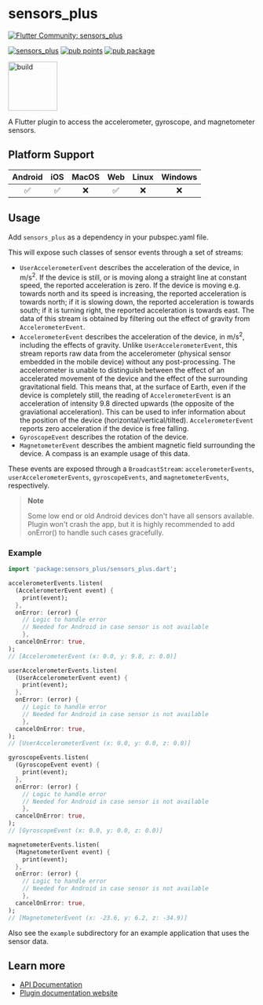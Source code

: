 # sensors_plus

[![Flutter Community: sensors_plus](https://fluttercommunity.dev/_github/header/sensors_plus)](https://github.com/fluttercommunity/community)

[![sensors_plus](https://github.com/fluttercommunity/plus_plugins/actions/workflows/sensors_plus.yaml/badge.svg)](https://github.com/fluttercommunity/plus_plugins/actions/workflows/sensors_plus.yaml)
[![pub points](https://img.shields.io/pub/points/sensors_plus?color=2E8B57&label=pub%20points)](https://pub.dev/packages/sensors_plus/score)
[![pub package](https://img.shields.io/pub/v/sensors_plus.svg)](https://pub.dev/packages/sensors_plus)

<a href="https://flutter.dev/docs/development/packages-and-plugins/favorites" target="_blank" rel="noreferrer noopener"><img src="../../../website/static/img/flutter-favorite-badge.png" width="100" alt="build"></a>

A Flutter plugin to access the accelerometer, gyroscope, and magnetometer
sensors.

## Platform Support

| Android |  iOS  | MacOS |  Web  | Linux | Windows |
| :-----: | :---: | :---: | :---: | :---: | :-----: |
|   ✅   |   ✅   |   ❌   |   ✅  |   ❌    |    ❌   |

## Usage

Add `sensors_plus` as a dependency in your pubspec.yaml file.

This will expose such classes of sensor events through a set of streams:

- `UserAccelerometerEvent` describes the acceleration of the device, in m/s<sup>2</sup>.
  If the device is still, or is moving along a straight line at constant speed,
  the reported acceleration is zero.
  If the device is moving e.g. towards north and its speed is increasing, the reported acceleration
  is towards north; if it is slowing down, the reported acceleration is towards south;
  if it is turning right, the reported acceleration is towards east.
  The data of this stream is obtained by filtering out the effect of gravity from `AccelerometerEvent`.
- `AccelerometerEvent` describes the acceleration of the device, in m/s<sup>2</sup>, including the
  effects of gravity. Unlike `UserAccelerometerEvent`, this stream reports raw data from
  the accelerometer (physical sensor embedded in the mobile device) without any post-processing.
  The accelerometer is unable to distinguish between the effect of an accelerated movement of the
  device and the effect of the surrounding gravitational field.
  This means that, at the surface of Earth, even if the device is completely still,
  the reading of `AccelerometerEvent` is an acceleration of intensity 9.8 directed upwards
  (the opposite of the graviational acceleration).
  This can be used to infer information about the position of the device (horizontal/vertical/tilted).
  `AccelerometerEvent` reports zero acceleration if the device is free falling.
- `GyroscopeEvent` describes the rotation of the device.
- `MagnetometerEvent` describes the ambient magnetic field surrounding the
  device. A compass is an example usage of this data.

These events are exposed through a `BroadcastStream`: `accelerometerEvents`,
`userAccelerometerEvents`, `gyroscopeEvents`, and `magnetometerEvents`,
respectively.

> **Note**
>
> Some low end or old Android devices don't have all sensors available. Plugin won't crash the app,
> but it is highly recommended to add onError() to handle such cases gracefully.

### Example

```dart
import 'package:sensors_plus/sensors_plus.dart';

accelerometerEvents.listen(
  (AccelerometerEvent event) {
    print(event);
  },
  onError: (error) {
    // Logic to handle error
    // Needed for Android in case sensor is not available
    },
  cancelOnError: true,
);
// [AccelerometerEvent (x: 0.0, y: 9.8, z: 0.0)]

userAccelerometerEvents.listen(
  (UserAccelerometerEvent event) {
    print(event);
  },
  onError: (error) {
    // Logic to handle error
    // Needed for Android in case sensor is not available
    },
  cancelOnError: true,
);
// [UserAccelerometerEvent (x: 0.0, y: 0.0, z: 0.0)]

gyroscopeEvents.listen(
  (GyroscopeEvent event) {
    print(event);
  },
  onError: (error) {
    // Logic to handle error
    // Needed for Android in case sensor is not available
    },
  cancelOnError: true,
);
// [GyroscopeEvent (x: 0.0, y: 0.0, z: 0.0)]

magnetometerEvents.listen(
  (MagnetometerEvent event) {
    print(event);
  },
  onError: (error) {
    // Logic to handle error
    // Needed for Android in case sensor is not available
    },
  cancelOnError: true,
);
// [MagnetometerEvent (x: -23.6, y: 6.2, z: -34.9)]

```

Also see the `example` subdirectory for an example application that uses the
sensor data.

## Learn more

- [API Documentation](https://pub.dev/documentation/sensors_plus/latest/sensors_plus/sensors_plus-library.html)
- [Plugin documentation website](https://plus.fluttercommunity.dev/docs/sensors_plus/overview)
